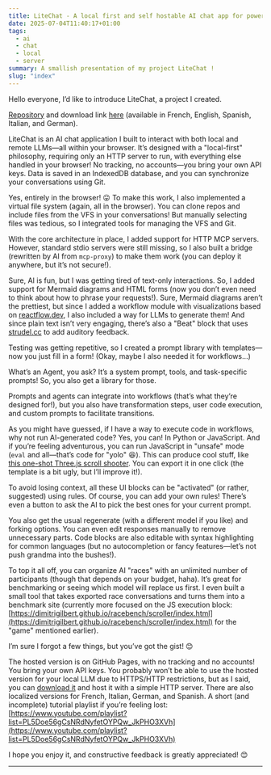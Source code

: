 ```yaml
---
title: LiteChat - A local first and self hostable AI chat app for power user
date: 2025-07-04T11:40:17+01:00
tags:
  - ai
  - chat
  - local
  - server
summary: A smallish presentation of my project LiteChat !
slug: "index"
---
```


Hello everyone, I’d like to introduce LiteChat, a project I created.

[Repository](https://github.com/DimitriGilbert/LiteChat) and download link [here](https://github.com/DimitriGilbert/LiteChat/releases) (available in French, English, Spanish, Italian, and German).

LiteChat is an AI chat application I built to interact with both local and remote LLMs—all within your browser. It’s designed with a "local-first" philosophy, requiring only an HTTP server to run, with everything else handled in your browser! No tracking, no accounts—you bring your own API keys. Data is saved in an IndexedDB database, and you can synchronize your conversations using Git.

Yes, entirely in the browser! 😛 To make this work, I also implemented a virtual file system (again, all in the browser). You can clone repos and include files from the VFS in your conversations! But manually selecting files was tedious, so I integrated tools for managing the VFS and Git.

With the core architecture in place, I added support for HTTP MCP servers. However, standard stdio servers were still missing, so I also built a bridge (rewritten by AI from `mcp-proxy`) to make them work (you can deploy it anywhere, but it’s not secure!).

Sure, AI is fun, but I was getting tired of text-only interactions. So, I added support for Mermaid diagrams and HTML forms (now you don’t even need to think about how to phrase your requests!). Sure, Mermaid diagrams aren’t the prettiest, but since I added a workflow module with visualizations based on [reactflow.dev](https://reactflow.dev), I also included a way for LLMs to generate them! And since plain text isn’t very engaging, there’s also a "Beat" block that uses [strudel.cc](http://strudel.cc/) to add auditory feedback.

Testing was getting repetitive, so I created a prompt library with templates—now you just fill in a form! (Okay, maybe I also needed it for workflows…)

What’s an Agent, you ask? It’s a system prompt, tools, and task-specific prompts! So, you also get a library for those.

Prompts and agents can integrate into workflows (that’s what they’re designed for!), but you also have transformation steps, user code execution, and custom prompts to facilitate transitions.

As you might have guessed, if I have a way to execute code in workflows, why not run AI-generated code? Yes, you can! In Python or JavaScript. And if you’re feeling adventurous, you can run JavaScript in "unsafe" mode (`eval` and all—that’s code for "yolo" 😆). This can produce cool stuff, like [this one-shot Three.js scroll shooter](https://dimitrigilbert.github.io/racebench/scroller/index.html). You can export it in one click (the template is a bit ugly, but I’ll improve it!).

To avoid losing context, all these UI blocks can be "activated" (or rather, suggested) using rules. Of course, you can add your own rules! There’s even a button to ask the AI to pick the best ones for your current prompt.

You also get the usual regenerate (with a different model if you like) and forking options. You can even edit responses manually to remove unnecessary parts. Code blocks are also editable with syntax highlighting for common languages (but no autocompletion or fancy features—let’s not push grandma into the bushes!).

To top it all off, you can organize AI "races" with an unlimited number of participants (though that depends on your budget, haha). It’s great for benchmarking or seeing which model will replace us first. I even built a small tool that takes exported race conversations and turns them into a benchmark site (currently more focused on the JS execution block: [https://dimitrigilbert.github.io/racebench/scroller/index.html](https://dimitrigilbert.github.io/racebench/scroller/index.html) for the "game" mentioned earlier).

I’m sure I forgot a few things, but you’ve got the gist! 😊

The hosted version is on GitHub Pages, with no tracking and no accounts! You bring your own API keys. You probably won’t be able to use the hosted version for your local LLM due to HTTPS/HTTP restrictions, but as I said, you can [download it](https://github.com/DimitriGilbert/LiteChat/releases) and host it with a simple HTTP server. There are also localized versions for French, Italian, German, and Spanish. A short (and incomplete) tutorial playlist if you’re feeling lost: [https://www.youtube.com/playlist?list=PL5Doe56gCsNRdNyfetOYPQw_JkPHO3XVh](https://www.youtube.com/playlist?list=PL5Doe56gCsNRdNyfetOYPQw_JkPHO3XVh)

I hope you enjoy it, and constructive feedback is greatly appreciated! 😊

---
